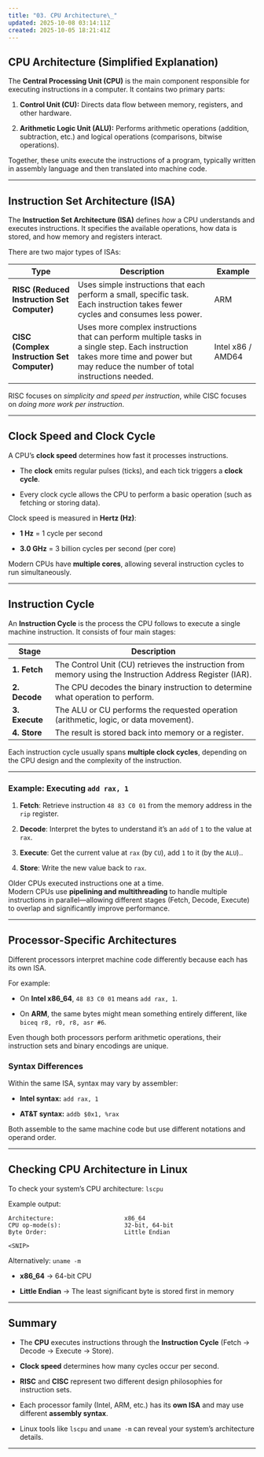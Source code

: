 ```yaml
---
title: "03. CPU Architecture\_"
updated: 2025-10-08 03:14:11Z
created: 2025-10-05 18:21:41Z
---
```


## CPU Architecture (Simplified Explanation)

The **Central Processing Unit (CPU)** is the main component responsible for executing instructions in a computer. It contains two primary parts:

1.  **Control Unit (CU):** Directs data flow between memory, registers, and other hardware.
    
2.  **Arithmetic Logic Unit (ALU):** Performs arithmetic operations (addition, subtraction, etc.) and logical operations (comparisons, bitwise operations).
    

Together, these units execute the instructions of a program, typically written in assembly language and then translated into machine code.

* * *

## Instruction Set Architecture (ISA)

The **Instruction Set Architecture (ISA)** defines *how* a CPU understands and executes instructions. It specifies the available operations, how data is stored, and how memory and registers interact.

There are two major types of ISAs:

| Type | Description | Example |
| --- | --- | --- |
| **RISC (Reduced Instruction Set Computer)** | Uses simple instructions that each perform a small, specific task. Each instruction takes fewer cycles and consumes less power. | ARM |
| **CISC (Complex Instruction Set Computer)** | Uses more complex instructions that can perform multiple tasks in a single step. Each instruction takes more time and power but may reduce the number of total instructions needed. | Intel x86 / AMD64 |

RISC focuses on *simplicity and speed per instruction*, while CISC focuses on *doing more work per instruction*.

* * *

## Clock Speed and Clock Cycle

A CPU’s **clock speed** determines how fast it processes instructions.

- The **clock** emits regular pulses (ticks), and each tick triggers a **clock cycle**.
    
- Every clock cycle allows the CPU to perform a basic operation (such as fetching or storing data).
    

Clock speed is measured in **Hertz (Hz)**:

- **1 Hz** = 1 cycle per second
    
- **3.0 GHz** = 3 billion cycles per second (per core)
    

Modern CPUs have **multiple cores**, allowing several instruction cycles to run simultaneously.

* * *

## Instruction Cycle

An **Instruction Cycle** is the process the CPU follows to execute a single machine instruction. It consists of four main stages:

| Stage | Description |
| --- | --- |
| **1\. Fetch** | The Control Unit (CU) retrieves the instruction from memory using the Instruction Address Register (IAR). |
| **2\. Decode** | The CPU decodes the binary instruction to determine what operation to perform. |
| **3\. Execute** | The ALU or CU performs the requested operation (arithmetic, logic, or data movement). |
| **4\. Store** | The result is stored back into memory or a register. |

Each instruction cycle usually spans **multiple clock cycles**, depending on the CPU design and the complexity of the instruction.

* * *

### Example: Executing `add rax, 1`

1.  **Fetch**: Retrieve instruction `48 83 C0 01` from the memory address in the `rip` register.
    
2.  **Decode**: Interpret the bytes to understand it’s an `add` of `1` to the value at `rax`.
    
3.  **Execute**: Get the current value at `rax` (by `CU`), add `1` to it (by the `ALU`)..
    
4.  **Store**: Write the new value back to `rax`.
    

Older CPUs executed instructions one at a time.  
Modern CPUs use **pipelining and multithreading** to handle multiple instructions in parallel—allowing different stages (Fetch, Decode, Execute) to overlap and significantly improve performance.

* * *

## Processor-Specific Architectures

Different processors interpret machine code differently because each has its own ISA.

For example:

- On **Intel x86_64**, `48 83 C0 01` means `add rax, 1`.
    
- On **ARM**, the same bytes might mean something entirely different, like `biceq r8, r0, r8, asr #6`.
    

Even though both processors perform arithmetic operations, their instruction sets and binary encodings are unique.

### Syntax Differences

Within the same ISA, syntax may vary by assembler:

- **Intel syntax:** `add rax, 1`
    
- **AT&T syntax:** `addb $0x1, %rax`
    

Both assemble to the same machine code but use different notations and operand order.

* * *

## Checking CPU Architecture in Linux

To check your system’s CPU architecture: `lscpu`

Example output:

```
Architecture:                    x86_64
CPU op-mode(s):                  32-bit, 64-bit
Byte Order:                      Little Endian

<SNIP>
```

Alternatively: `uname -m`

- **x86_64** → 64-bit CPU
    
- **Little Endian** → The least significant byte is stored first in memory
    

* * *

## Summary

- The **CPU** executes instructions through the **Instruction Cycle** (Fetch → Decode → Execute → Store).
    
- **Clock speed** determines how many cycles occur per second.
    
- **RISC** and **CISC** represent two different design philosophies for instruction sets.
    
- Each processor family (Intel, ARM, etc.) has its **own ISA** and may use different **assembly syntax**.
    
- Linux tools like `lscpu` and `uname -m` can reveal your system’s architecture details.
    

* * *

&nbsp;